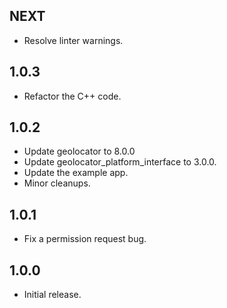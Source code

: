 ## NEXT

* Resolve linter warnings.

## 1.0.3

* Refactor the C++ code.

## 1.0.2

* Update geolocator to 8.0.0
* Update geolocator_platform_interface to 3.0.0.
* Update the example app.
* Minor cleanups.

## 1.0.1

* Fix a permission request bug.

## 1.0.0

* Initial release.
